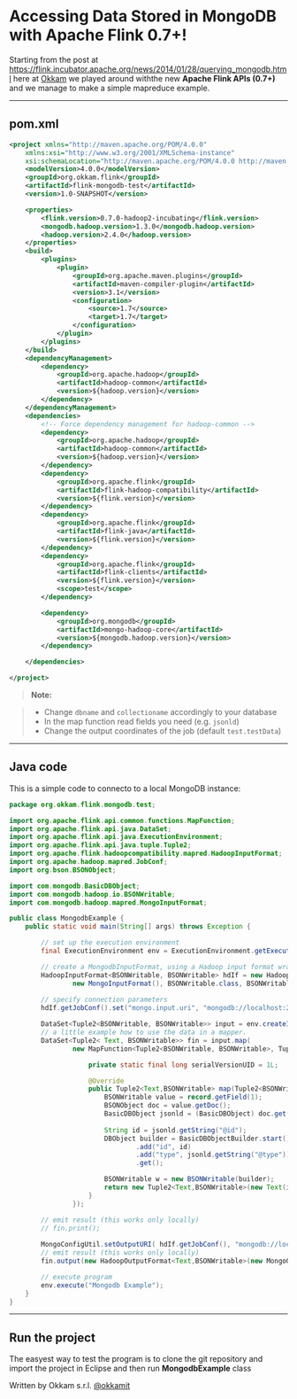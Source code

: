 Accessing Data Stored in MongoDB  with Apache Flink 0.7+!
===================

Starting from the post at https://flink.incubator.apache.org/news/2014/01/28/querying_mongodb.html here at [Okkam](http://www.okkam.it) we played around withthe new **Apache Flink APIs (0.7+)** and we manage to make a simple mapreduce example.

----------

pom.xml
-------------
```xml
<project xmlns="http://maven.apache.org/POM/4.0.0"
    xmlns:xsi="http://www.w3.org/2001/XMLSchema-instance"
	xsi:schemaLocation="http://maven.apache.org/POM/4.0.0 http://maven.apache.org/xsd/maven-4.0.0.xsd">
	<modelVersion>4.0.0</modelVersion>
	<groupId>org.okkam.flink</groupId>
	<artifactId>flink-mongodb-test</artifactId>
	<version>1.0-SNAPSHOT</version>

	<properties>
		<flink.version>0.7.0-hadoop2-incubating</flink.version>
		<mongodb.hadoop.version>1.3.0</mongodb.hadoop.version>
		<hadoop.version>2.4.0</hadoop.version>
	</properties>
	<build>
		<plugins>
			<plugin>
				<groupId>org.apache.maven.plugins</groupId>
				<artifactId>maven-compiler-plugin</artifactId>
				<version>3.1</version>
				<configuration>
					<source>1.7</source>
					<target>1.7</target>
				</configuration>
			</plugin>
		</plugins>
	</build>
	<dependencyManagement>
		<dependency>
			<groupId>org.apache.hadoop</groupId>
			<artifactId>hadoop-common</artifactId>
			<version>${hadoop.version}</version>
		</dependency>
	</dependencyManagement>
	<dependencies>
		<!-- Force dependency management for hadoop-common -->
		<dependency>
			<groupId>org.apache.hadoop</groupId>
			<artifactId>hadoop-common</artifactId>
			<version>${hadoop.version}</version>
		</dependency>
		<dependency>
			<groupId>org.apache.flink</groupId>
			<artifactId>flink-hadoop-compatibility</artifactId>
			<version>${flink.version}</version>
		</dependency>
		<dependency>
			<groupId>org.apache.flink</groupId>
			<artifactId>flink-java</artifactId>
			<version>${flink.version}</version>
		</dependency>
		<dependency>
			<groupId>org.apache.flink</groupId>
			<artifactId>flink-clients</artifactId>
			<version>${flink.version}</version>
			<scope>test</scope>
		</dependency>

		<dependency>
			<groupId>org.mongodb</groupId>
			<artifactId>mongo-hadoop-core</artifactId>
			<version>${mongodb.hadoop.version}</version>
		</dependency>

	</dependencies>

</project>
```
> **Note:**

> - Change ``dbname`` and ``collectioname`` accordingly to your database
> - In the map function read fields you need (e.g. ``jsonld``)
> - Change the output coordinates of the job (default ``test.testData``)


----------


Java code
-------------------

This is a simple code to connecto to a local MongoDB instance:

```java
package org.okkam.flink.mongodb.test;

import org.apache.flink.api.common.functions.MapFunction;
import org.apache.flink.api.java.DataSet;
import org.apache.flink.api.java.ExecutionEnvironment;
import org.apache.flink.api.java.tuple.Tuple2;
import org.apache.flink.hadoopcompatibility.mapred.HadoopInputFormat;
import org.apache.hadoop.mapred.JobConf;
import org.bson.BSONObject;

import com.mongodb.BasicDBObject;
import com.mongodb.hadoop.io.BSONWritable;
import com.mongodb.hadoop.mapred.MongoInputFormat;

public class MongodbExample {
	public static void main(String[] args) throws Exception {

		// set up the execution environment
		final ExecutionEnvironment env = ExecutionEnvironment.getExecutionEnvironment();

		// create a MongodbInputFormat, using a Hadoop input format wrapper
		HadoopInputFormat<BSONWritable, BSONWritable> hdIf = new HadoopInputFormat<BSONWritable, BSONWritable>(
				new MongoInputFormat(), BSONWritable.class, BSONWritable.class,	new JobConf());
	
		// specify connection parameters
		hdIf.getJobConf().set("mongo.input.uri", "mongodb://localhost:27017/dbname.collectioname");

		DataSet<Tuple2<BSONWritable, BSONWritable>> input = env.createInput(hdIf);
		// a little example how to use the data in a mapper.
		DataSet<Tuple2< Text, BSONWritable>> fin = input.map(
				new MapFunction<Tuple2<BSONWritable, BSONWritable>, Tuple2<Text,BSONWritable> >() {

					private static final long serialVersionUID = 1L;

					@Override
					public Tuple2<Text,BSONWritable> map(Tuple2<BSONWritable, BSONWritable> record) throws Exception {
						BSONWritable value = record.getField(1);
						BSONObject doc = value.getDoc();
						BasicDBObject jsonld = (BasicDBObject) doc.get("jsonld");
						
						String id = jsonld.getString("@id");
						DBObject builder = BasicDBObjectBuilder.start()
				                .add("id", id)
				                .add("type", jsonld.getString("@type"))
				                .get();

				        BSONWritable w = new BSONWritable(builder);
		                return new Tuple2<Text,BSONWritable>(new Text(id), w);
					}
				});

		// emit result (this works only locally)
        // fin.print();
		
		MongoConfigUtil.setOutputURI( hdIf.getJobConf(), "mongodb://localhost:27017/test.testData");
		// emit result (this works only locally)
		fin.output(new HadoopOutputFormat<Text,BSONWritable>(new MongoOutputFormat<Text,BSONWritable>(), hdIf.getJobConf()));

		// execute program
		env.execute("Mongodb Example");
	}
}

```

----------


Run the project
-------------------

The easyest way to test the program is to clone the git repository and import the project in Eclipse and then run **MongodbExample** class

Written by Okkam s.r.l. [@okkamit](https://twitter.com/okkamit)
